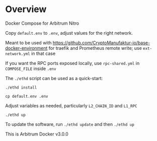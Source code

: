 # Overview

Docker Compose for Arbitrum Nitro

Copy `default.env` to `.env`, adjust values for the right network.

Meant to be used with https://github.com/CryptoManufaktur-io/base-docker-environment for traefik and Prometheus remote write;
use `ext-network.yml` in that case

If you want the RPC ports exposed locally, use `rpc-shared.yml` in `COMPOSE_FILE` inside `.env`

The `./ethd` script can be used as a quick-start:

`./ethd install`

`cp default.env .env`

Adjust variables as needed, particularly `L2_CHAIN_ID` and `L1_RPC`

`./ethd up`

To update the software, run `./ethd update` and then `./ethd up`

This is Arbitrum Docker v3.0.0
